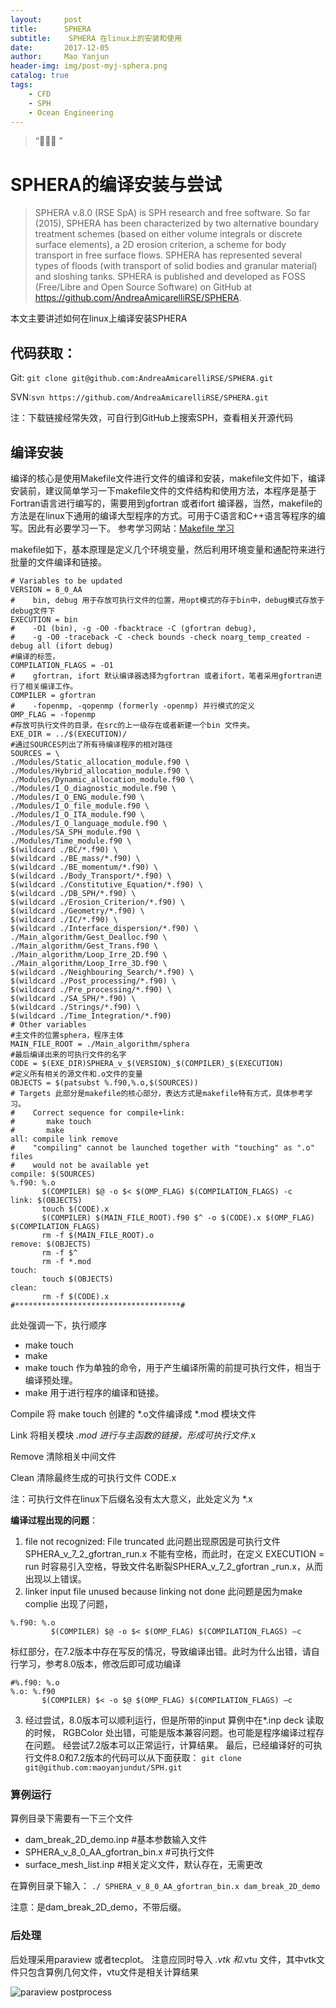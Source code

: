 ```yaml
---
layout:     post
title:      SPHERA
subtitle:    SPHERA 在linux上的安装和使用
date:       2017-12-05
author:     Mao Yanjun
header-img: img/post-myj-sphera.png
catalog: true
tags:
    - CFD
    - SPH
    - Ocean Engineering
---
```


> “🙉🙉🙉 ”

# SPHERA的编译安装与尝试


> SPHERA v.8.0 (RSE SpA) is SPH research and free software. So far (2015), SPHERA has been characterized by two alternative boundary treatment schemes (based on either volume integrals or discrete surface elements), a 2D erosion criterion, a scheme for body transport in free surface flows. SPHERA has represented several types of floods (with transport of solid bodies and granular material) and sloshing tanks. SPHERA is published and developed as FOSS (Free/Libre and Open Source Software) on GitHub at https://github.com/AndreaAmicarelliRSE/SPHERA.

本文主要讲述如何在linux上编译安装SPHERA
## 代码获取：
Git: ```git clone git@github.com:AndreaAmicarelliRSE/SPHERA.git```

SVN:```svn https://github.com/AndreaAmicarelliRSE/SPHERA.git```

注：下载链接经常失效，可自行到GitHub上搜索SPH，查看相关开源代码

## 编译安装
编译的核心是使用Makefile文件进行文件的编译和安装，makefile文件如下，编译安装前，建议简单学习一下makefile文件的文件结构和使用方法，本程序是基于Fortran语言进行编写的，需要用到gfortran 或者ifort 编译器，当然，makefile的方法是在linux下通用的编译大型程序的方式。可用于C语言和C++语言等程序的编写。因此有必要学习一下。
参考学习网站：[Makefile 学习](http://wiki.ubuntu.org.cn/跟我一起写Makefile:MakeFile介绍)

makefile如下，基本原理是定义几个环境变量，然后利用环境变量和通配符来进行批量的文件编译和链接。

``` 
# Variables to be updated
VERSION = 8_0_AA
#    bin, debug 用于存放可执行文件的位置，用opt模式的存于bin中，debug模式存放于debug文件下
EXECUTION = bin
#    -O1 (bin), -g -O0 -fbacktrace -C (gfortran debug),
#    -g -O0 -traceback -C -check bounds -check noarg_temp_created -debug all (ifort debug)
#编译的标签，
COMPILATION_FLAGS = -O1
#    gfortran, ifort 默认编译器选择为gfortran 或者ifort，笔者采用gfortran进行了相关编译工作。
COMPILER = gfortran
#    -fopenmp, -qopenmp (formerly -openmp) 并行模式的定义
OMP_FLAG = -fopenmp
#存放可执行文件的目录，在src的上一级存在或者新建一个bin 文件夹。
EXE_DIR = ../$(EXECUTION)/
#通过SOURCES列出了所有待编译程序的相对路径
SOURCES = \
./Modules/Static_allocation_module.f90 \
./Modules/Hybrid_allocation_module.f90 \
./Modules/Dynamic_allocation_module.f90 \
./Modules/I_O_diagnostic_module.f90 \
./Modules/I_O_ENG_module.f90 \
./Modules/I_O_file_module.f90 \
./Modules/I_O_ITA_module.f90 \
./Modules/I_O_language_module.f90 \
./Modules/SA_SPH_module.f90 \
./Modules/Time_module.f90 \
$(wildcard ./BC/*.f90) \
$(wildcard ./BE_mass/*.f90) \
$(wildcard ./BE_momentum/*.f90) \
$(wildcard ./Body_Transport/*.f90) \
$(wildcard ./Constitutive_Equation/*.f90) \
$(wildcard ./DB_SPH/*.f90) \
$(wildcard ./Erosion_Criterion/*.f90) \
$(wildcard ./Geometry/*.f90) \
$(wildcard ./IC/*.f90) \
$(wildcard ./Interface_dispersion/*.f90) \
./Main_algorithm/Gest_Dealloc.f90 \
./Main_algorithm/Gest_Trans.f90 \
./Main_algorithm/Loop_Irre_2D.f90 \
./Main_algorithm/Loop_Irre_3D.f90 \
$(wildcard ./Neighbouring_Search/*.f90) \
$(wildcard ./Post_processing/*.f90) \
$(wildcard ./Pre_processing/*.f90) \
$(wildcard ./SA_SPH/*.f90) \
$(wildcard ./Strings/*.f90) \
$(wildcard ./Time_Integration/*.f90)
# Other variables
#主文件的位置sphera，程序主体
MAIN_FILE_ROOT = ./Main_algorithm/sphera
#最后编译出来的可执行文件的名字
CODE = $(EXE_DIR)SPHERA_v_$(VERSION)_$(COMPILER)_$(EXECUTION)
#定义所有相关的源文件和.o文件的变量
OBJECTS = $(patsubst %.f90,%.o,$(SOURCES))
# Targets 此部分是makefile的核心部分，表达方式是makefile特有方式，具体参考学习。
#    Correct sequence for compile+link:
#       make touch
#       make
all: compile link remove
#    "compiling" cannot be launched together with "touching" as ".o" files
#    would not be available yet
compile: $(SOURCES)
%.f90: %.o
       $(COMPILER) $@ -o $< $(OMP_FLAG) $(COMPILATION_FLAGS) -c
link: $(OBJECTS)
       touch $(CODE).x
       $(COMPILER) $(MAIN_FILE_ROOT).f90 $^ -o $(CODE).x $(OMP_FLAG) $(COMPILATION_FLAGS)
       rm -f $(MAIN_FILE_ROOT).o
remove: $(OBJECTS)
       rm -f $^
       rm -f *.mod
touch:
       touch $(OBJECTS)
clean:
       rm -f $(CODE).x
#*************************************#
 ```

此处强调一下，执行顺序
* make touch
* make
* make touch 作为单独的命令，用于产生编译所需的前提可执行文件，相当于编译预处理。
* make 用于进行程序的编译和链接。

Compile 将 make touch 创建的 *.o文件编译成 *.mod 模块文件

Link 将相关模块 *.mod 进行与主函数的链接，形成可执行文件*.x

Remove 清除相关中间文件

Clean 清除最终生成的可执行文件 CODE.x

注：可执行文件在linux下后缀名没有太大意义，此处定义为 *.x

**编译过程出现的问题**：

1. file not recognized: File truncated
此问题出现原因是可执行文件SPHERA_v_7_2_gfortran_run.x 不能有空格，而此时，在定义 EXECUTION = run 时容易引入空格，导致文件名断裂SPHERA_v_7_2_gfortran  _run.x，从而出现以上错误。
2. linker input file unused because linking not done
此问题是因为make complie 出现了问题，
``` 
%.f90: %.o
         $(COMPILER) $@ -o $< $(OMP_FLAG) $(COMPILATION_FLAGS) –c
```
标红部分，在7.2版本中存在写反的情况，导致编译出错。此时为什么出错，请自行学习，参考8.0版本，修改后即可成功编译
``` 
#%.f90: %.o
%.o: %.f90
       $(COMPILER) $< -o $@ $(OMP_FLAG) $(COMPILATION_FLAGS) –c
```
3. 经过尝试，8.0版本可以顺利运行，但是所带的input 算例中在*.inp deck 读取的时候， RGBColor 处出错，可能是版本兼容问题。也可能是程序编译过程存在问题。
经尝试7.2版本可以正常运行，计算结果。
最后，已经编译好的可执行文件8.0和7.2版本的代码可以从下面获取：
```git clone git@github.com:maoyanjundut/SPH.git```
       
### 算例运行
算例目录下需要有一下三个文件
- dam_break_2D_demo.inp #基本参数输入文件
- SPHERA_v_8_0_AA_gfortran_bin.x #可执行文件
- surface_mesh_list.inp #相关定义文件，默认存在，无需更改

在算例目录下输入：
```./ SPHERA_v_8_0_AA_gfortran_bin.x dam_break_2D_demo```

注意：是dam_break_2D_demo，不带后缀。
 
### 后处理
后处理采用paraview 或者tecplot。 注意应同时导入 *.vtk 和*.vtu 文件，其中vtk文件只包含算例几何文件，vtu文件是相关计算结果

![paraview postprocess](https://i.imgur.com/5YfZt05.jpg)






